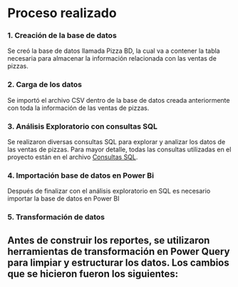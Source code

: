 # Proceso realizado
### 1. Creación de la base de datos
Se creó la base de datos llamada Pizza BD, la cual va a contener la tabla necesaria para almacenar la información relacionada con las ventas de pizzas.
### 2. Carga de los datos
Se importó el archivo CSV dentro de la base de datos creada anteriormente con toda la información de las ventas de pizzas.
### 3. Análisis Exploratorio con consultas SQL
Se realizaron diversas consultas SQL para explorar y analizar los datos de las ventas de pizzas. Para mayor detalle, todas las consultas utilizadas en el proyecto están en el archivo [Consultas SQL](https://github.com/GianPinedo10/Proyectos-Personales/blob/main/Proyecto2-%20An%C3%A1lisis%20de%20Ventas%20de%20Pizza/Consultas%20SQL.sql).
### 4. Importación base de datos en Power Bi
Después de finalizar con el análisis exploratorio en SQL es necesario importar la base de datos en Power BI 
### 5. Transformación de datos
Antes de construir los reportes, se utilizaron herramientas de transformación en Power Query para limpiar y estructurar los datos. Los cambios que se hicieron fueron los siguientes:
-  
